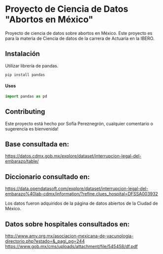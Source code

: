 # Proyecto de Ciencia de Datos "Abortos en México"
Proyecto de ciencia de datos sobre abortos en México.
Este proyecto es para la materia de Ciencia de datos de la carrera de Actuaría en la IBERO.

## Instalación

Utilizar librería de pandas.

```bash
pip install pandas
```

#### Usos

```python
import pandas as pd

```

## Contributing
Este proyecto está hecho por Sofía Pereznegrón, cualquier comentario o sugerencia es bienvenida!


## Base consultada en:
https://datos.cdmx.gob.mx/explore/dataset/interrupcion-legal-del-embarazo/table/

## Diccionario consultado en:
https://data.opendatasoft.com/explore/dataset/interrupcion-legal-del-embarazo%40lab-cdmx/information/?refine.clues_hospital=DFSSA003932

Los datos fueron adquiridos de la página de datos abiertos de la Ciudad de México.
## Datos sobre hospitales consultados en:
http://www.amv.org.mx/asociacion-mexicana-de-vacunologia-directorio.php?estado=&_pagi_pg=244
https://www.gob.mx/cms/uploads/attachment/file/545458/df.pdf
